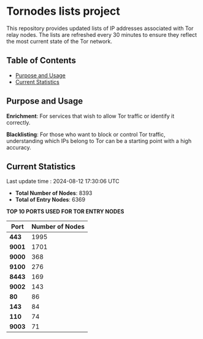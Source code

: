 # Tornodes lists project

This repository provides updated lists of IP addresses associated with Tor relay nodes. The lists are refreshed every 30 minutes to ensure they reflect the most current state of the Tor network.

## Table of Contents

- [Purpose and Usage](#purpose-and-usage)
- [Current Statistics](#current-statistics)


## Purpose and Usage

**Enrichment**: For services that wish to allow Tor traffic or identify it correctly.

**Blacklisting**: For those who want to block or control Tor traffic, understanding which IPs belong to Tor can be a starting point with a high accuracy.

## Current Statistics

Last update time : 2024-08-12 17:30:06 UTC

- **Total Number of Nodes**: 8393
- **Total of Entry Nodes**: 6369

**TOP 10 PORTS USED FOR TOR ENTRY NODES**

| **Port** | **Number of Nodes** |
|------|-----------------|
| **443**   | 1995  |
| **9001**   | 1701  |
| **9000**   | 368  |
| **9100**   | 276  |
| **8443**   | 169  |
| **9002**   | 143  |
| **80**   | 86  |
| **143**   | 84  |
| **110**   | 74  |
| **9003**   | 71  |

